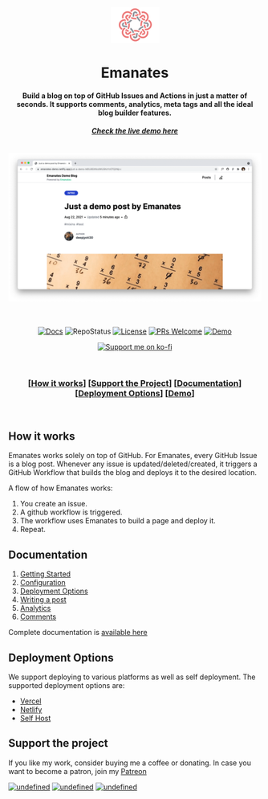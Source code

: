 <div align="center">
  <img src=".github/emanates_logo_large.png">
  <h1>Emanates</h1>
</div>

<div align="center">
<h4>Build a blog on top of GitHub Issues and Actions in just a matter of seconds. It supports comments, analytics, meta tags and all the ideal blog builder features.</h4>
<h4><i><a href="https://emanates-demo.netlify.app">Check the live demo here</a></i></h4>
</div>

<div align="center">
  <br>
    <img src=".github/emanates-demo.png">
</div>

<div align="center">

<br/>
<br/>

[![Docs](https://img.shields.io/badge/Docs-Emanates-red.svg?style=for-the-badge)](https://emanates.deepjyoti30.dev) ![[RepoStatus](https://repostatus.deepjyoti30.dev)](https://apis.deepjyoti30.dev/repostatus/badge?repo=emanates%2Femanates-web&style=for-the-badge) [![License](https://img.shields.io/badge/License-MIT-pink.svg?style=for-the-badge)](LICENSE.md) [![PRs Welcome](https://img.shields.io/badge/PRs-welcome-lightblue.svg?style=for-the-badge)](http://makeapullrequest.com) [![Demo](https://img.shields.io/badge/Demo-Emanates-orange.svg?style=for-the-badge)](https://emanates-demo.netlify.app)

<p>
<a href="https://ko-fi.com/deepjyoti30"><img src="https://raw.githubusercontent.com/adi1090x/files/master/other/kofi.png" alt="Support me on ko-fi"></a>
</p>

<br/>

### \[[How it works](#how-it-works)] \[[Support the Project](#support-the-project)] \[[Documentation](#documentation)] \[[Deployment Options](#deployment-options)] \[[Demo](https://emanates-demo.netlify.app)]

<br/>
</div>

## How it works

Emanates works solely on top of GitHub. For Emanates, every GitHub Issue is a blog post. Whenever any issue is updated/deleted/created, it triggers a GitHub Workflow that builds the blog and deploys it to the desired location.

A flow of how Emanates works:

1. You create an issue.
2. A github workflow is triggered.
3. The workflow uses Emanates to build a page and deploy it.
4. Repeat.

## Documentation

1. [Getting Started](https://emanates.deepjyoti30.dev/docs/getting-started)
2. [Configuration](https://emanates.deepjyoti30.dev/docs/configuration)
3. [Deployment Options](https://emanates.deepjyoti30.dev/docs/deployment-options/netlify)
4. [Writing a post](https://emanates.deepjyoti30.dev/docs/writing-a-post)
5. [Analytics](https://emanates.deepjyoti30.dev/docs/analytics)
6. [Comments](https://emanates.deepjyoti30.dev/docs/comments)

Complete documentation is [available here](https://emanates.deepjyoti30.dev)

## Deployment Options

We support deploying to various platforms as well as self deployment. The supported deployment options are:

- [Vercel](https://emanates.deepjyoti30.dev/docs/deployment-options/vercel)
- [Netlify](https://emanates.deepjyoti30.dev/docs/deployment-options/netlify)
- [Self Host](https://emanates.deepjyoti30.dev/docs/deployment-options/server)

## Support the project

If you like my work, consider buying me a coffee or donating. In case you want to become a patron, join my [Patreon](https://www.patreon.com/deepjyoti30)

<p align="left">
<a href="https://www.paypal.me/deepjyoti30" target="_blank"><img alt="undefined" src="https://img.shields.io/badge/paypal-deepjyoti30-blue?style=for-the-badge&logo=paypal"></a>
<a href="https://www.patreon.com/deepjyoti30" target="_blank"><img alt="undefined" src="https://img.shields.io/badge/Patreon-deepjyoti30-orange?style=for-the-badge&logo=patreon"></a>
<a href="https://ko-fi.com/deepjyoti30" target="_blank"><img alt="undefined" src="https://img.shields.io/badge/KoFi-deepjyoti30-red?style=for-the-badge&logo=ko-fi"></a>
</p>